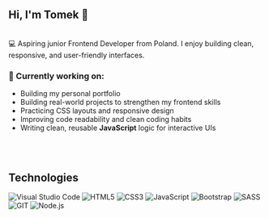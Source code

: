 ## Hi, I'm Tomek 👋
<br>
💻 Aspiring junior Frontend Developer from Poland. I enjoy building clean, responsive, and user-friendly interfaces.
<br>

### 🌱 Currently working on:
- Building my personal portfolio
- Building real-world projects to strengthen my frontend skills
- Practicing CSS layouts and responsive design
- Improving code readability and clean coding habits
- Writing clean, reusable **JavaScript** logic for interactive UIs
<br>
<br>

## Technologies 
![Visual Studio Code](https://img.icons8.com/?size=70&id=9OGIyU8hrxW5&format=png&color=000000)
![HTML5](https://img.icons8.com/?size=70&id=20909&format=png&color=000000)
![CSS3](https://img.icons8.com/?size=70&id=21278&format=png&color=000000)
![JavaScript](https://img.icons8.com/?size=70&id=PXTY4q2Sq2lG&format=png&color=000000)
![Bootstrap](https://img.icons8.com/?size=70&id=PndQWK6M1Hjo&format=png&color=000000)
![SASS](https://img.icons8.com/?size=70&id=QBqFNfPPB2Kx&format=png&color=000000)
![GIT](https://img.icons8.com/?size=70&id=20906&format=png&color=000000)
![Node.js](https://img.icons8.com/?size=70&id=hsPbhkOH4FMe&format=png&color=000000)

